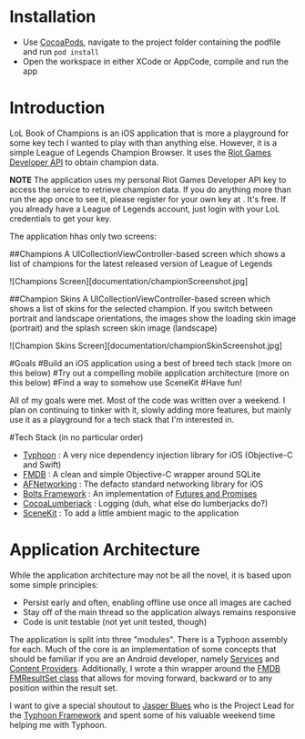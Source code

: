 # Installation
* Use [CocoaPods](http://www.cocoapods.org), navigate to the project folder containing the podfile and run `pod install`
* Open the workspace in either XCode or AppCode, compile and run the app

# Introduction
LoL Book of Champions is an iOS application that is more a playground for some key tech I wanted to play with than anything else. However, it is a simple League of Legends Champion Browser. It uses the [Riot Games Developer API](http://developer.riotgames.com) to obtain champion data.

**NOTE**
The application uses my personal Riot Games Developer API key to access the service to retrieve champion data. If you do anything more than run the app once to see it, please register for your own key at [](http://developer.riotgames.com). It's free. If you already have a League of Legends account, just login with your LoL credentials to get your key.

The application hhas only two screens:

##Champions
A UICollectionViewController-based screen which shows a list of champions for the latest released version of League of Legends

![Champions Screen][documentation/championScreenshot.jpg]

##Champion Skins
A UICollectionViewController-based screen which shows a list of skins for the selected champion. If you switch between portrait and landscape orientations, the images show the loading skin image (portrait) and the splash screen skin image (landscape)

![Champion Skins Screen][documentation/championSkinScreenshot.jpg]

#Goals
#Build an iOS application using a best of breed tech stack (more on this below)
#Try out a compelling mobile application architecture (more on this below)
#Find a way to somehow use SceneKit
#Have fun!

All of my goals were met. Most of the code was written over a weekend. I plan on continuing to tinker with it, slowly adding more features, but mainly use it as a playground for a tech stack that I'm interested in.

#Tech Stack (in no particular order)
* [Typhoon](https://github.com/appsquickly/Typhoon) : A very nice dependency injection library for iOS (Objective-C and Swift)
* [FMDB](https://github.com/ccgus/fmdb) : A clean and simple Objective-C wrapper around SQLite
* [AFNetworking](https://github.com/AFNetworking/AFNetworking) : The defacto standard networking library for iOS
* [Bolts Framework](https://github.com/BoltsFramework/Bolts-iOS) : An implementation of [Futures and Promises](http://en.wikipedia.org/wiki/Futures_and_promises)
* [CocoaLumberjack](https://github.com/CocoaLumberjack/CocoaLumberjack) : Logging (duh, what else do lumberjacks do?)
* [SceneKit](https://developer.apple.com/library/ios/documentation/SceneKit/Reference/SceneKit_Framework/) : To add a little ambient magic to the application

# Application Architecture
While the application architecture may not be all the novel, it is based upon some simple principles:

* Persist early and often, enabling offline use once all images are cached
* Stay off of the main thread so the application always remains responsive
* Code is unit testable (not yet unit tested, though)

The application is split into three "modules". There is a Typhoon assembly for each. Much of the core is an implementation of some concepts that should be familiar if you are an Android developer, namely [Services](http://developer.android.com/guide/components/services.html) and [Content Providers](http://developer.android.com/guide/topics/providers/content-providers.html). Additionally, I wrote a thin wrapper around the [FMDB FMResultSet class](http://ccgus.github.io/fmdb/html/Classes/FMResultSet.html) that allows for moving forward, backward or to any position within the result set.

I want to give a special shoutout to [Jasper Blues](https://github.com/jasperblues) who is the Project Lead for the [Typhoon Framework](https://github.com/appsquickly/Typhoon) and spent some of his valuable weekend time helping me with Typhoon. 
